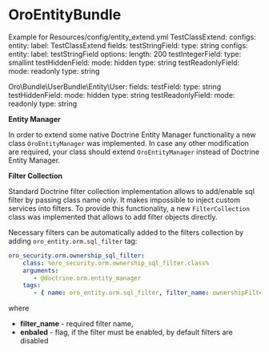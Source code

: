 OroEntityBundle
========================

Example for Resources/config/entity_extend.yml
TestClassExtend:
    configs:
        entity:
            label:                  TestClassExtend
    fields:
        testStringField:
            type:                   string
            configs:
                entity:
                    label:          testStringField
            options:
                length:             200
        testIntegerField:
            type:                   smallint
        testHiddenField:
            mode:                   hidden
            type:                   string
        testReadonlyField:
            mode:                   readonly
            type:                   string

Oro\Bundle\UserBundle\Entity\User:
    fields:
        testField:
            type:                   string
        testHiddenField:
            mode:                   hidden
            type:                   string
        testReadonlyField:
            mode:                   readonly
            type:                   string

**Entity Manager**

In order to extend some native Doctrine Entity Manager functionality a new class `OroEntityManager` was implemented.
In case any other modification are required, your class should extend `OroEntityManager` instead of Doctrine Entity Manager.

**Filter Collection**

Standard Doctrine filter collection implementation allows to add/enable sql filter by passing class name only.
It makes impossible to inject custom services into filters. To provide this functionality,
a new `FilterCollection` class was implemented that allows to add filter objects directly.

Necessary filters can be automatically added to the filters collection by adding `oro_entity.orm.sql_filter` tag:

```yml
oro_security.orm.ownership_sql_filter:
    class: %oro_security.orm.ownership_sql_filter.class%
    arguments:
       - @doctrine.orm.entity_manager
    tags:
       - { name: oro_entity.orm.sql_filter, filter_name: ownershipFilter, enabled: true }
```

where

 - **filter_name** - required filter name,
 - **enbaled** - flag, if the filter must be enabled, by default filters are disabled
